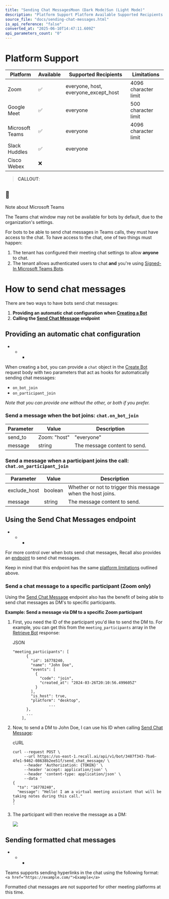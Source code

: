 ```yaml
---
title: "Sending Chat MessagesMoon (Dark Mode)Sun (Light Mode)"
description: "Platform Support Platform Available Supported Recipients Limitations Zoom ✅ everyone , host , everyone_except_host 4096 character limit Google Meet ✅ everyone 500 character limit Microsoft Teams ✅ everyone 4096 character limit Slack Huddles ✅ everyone Cisco Webex ❌ 📘 Note about Microsoft Teams: The..."
source_file: "docs/sending-chat-messages.html"
is_api_reference: "false"
converted_at: "2025-06-10T14:47:11.609Z"
api_parameters_count: "0"
---
```

# Platform Support

[](#platform-support)

| Platform | Available | Supported Recipients | Limitations |
| --- | --- | --- | --- |
| Zoom | ✅ | everyone, host, everyone_except_host | 4096 character limit |
| Google Meet | ✅ | everyone | 500 character limit |
| Microsoft Teams | ✅ | everyone | 4096 character limit |
| Slack Huddles | ✅ | everyone |  |
| Cisco Webex | ❌ |  |  |

> **CALLOUT**:

## 📘

Note about Microsoft Teams

The Teams chat window may not be available for bots by default, due to the organization's settings.

For bots to be able to send chat messages in Teams calls, they must have access to the chat. To have access to the chat, one of two things must happen:

1.  The tenant has configured their meeting chat settings to allow **anyone** to chat.
2.  The tenant allows authenticated users to chat **and** you're using [Signed-In Microsoft Teams Bots](/docs/microsoft-teams-bot-login.md).

# How to send chat messages

[](#how-to-send-chat-messages)

There are two ways to have bots send chat messages:

1.  **Providing an automatic chat configuration when [Creating a Bot](/reference/bot_create.md)**
2.  **Calling the [Send Chat Message](/reference/bot_send_chat_message_create.md) endpoint**

## Providing an automatic chat configuration

[](#providing-an-automatic-chat-configuration)
- * *

When creating a bot, you can provide a `chat` object in the [Create Bot](/reference/bot_create.md) request body with two parameters that act as hooks for automatically sending chat messages:
- `on_bot_join`
- `on_participant_join`

*Note that you can provide one without the other, or both if you prefer.*

### **Send a message when the bot joins: `chat.on_bot_join`**

[](#send-a-message-when-the-bot-joins-chaton_bot_join)

| Parameter | Value | Description |
| --- | --- | --- |
| send_to | Zoom: "host" | "everyone" |"everyone_except_host"Meet: "everyone"Teams: "everyone" | Who the message will be sent to. |
| message | string | The message content to send. |

### **Send a message when a participant joins the call: `chat.on_participant_join`**

[](#send-a-message-when-a-participant-joins-the-call-chaton_participant_join)

| Parameter | Value | Description |
| --- | --- | --- |
| exclude_host | boolean | Whether or not to trigger this message when the host joins. |
| message | string | The message content to send. |

## Using the Send Chat Messages endpoint

[](#using-the-send-chat-messages-endpoint)
- * *

For more control over when bots send chat messages, Recall also provides an [endpoint](/reference/bot_send_chat_message_create.md) to send chat messages.

Keep in mind that this endpoint has the same [platform limitations](#platform-limitations) outlined above.

### Send a chat message to a specific participant (Zoom only)

[](#send-a-chat-message-to-a-specific-participant-zoom-only)

Using the [Send Chat Message](/reference/bot_send_chat_message_create.md) endpoint also has the benefit of being able to send chat messages as DM's to specific participants.

**Example: Send a message via DM to a specific Zoom participant**

1.  First, you need the ID of the participant you'd like to send the DM to. For example, you can get this from the `meeting_participants` array in the [Retrieve Bot](/reference/bot_retrieve.md) response:

    JSON

    ```
    "meeting_participants": [
          {
            "id": 16778240,
            "name": "John Doe",
            "events": [
              {
                "code": "join",
                "created_at": "2024-03-26T20:10:56.499605Z"
              }
            ],
            "is_host": true,
            "platform": "desktop",
    				...
          },
          ...
        ],

    ```

2.  Now, to send a DM to John Doe, I can use his ID when calling [Send Chat Message](/reference/bot_send_chat_message_create.md):

    cURL

    ```
    curl --request POST \
         --url https://us-east-1.recall.ai/api/v1/bot/3487f343-7ba6-4fe1-9462-08638b2ee51f/send_chat_message/ \
         --header 'Authorization: {TOKEN}' \
         --header 'accept: application/json' \
         --header 'content-type: application/json' \
         --data '
    {
      "to": "16778240",
      "message": "Hello! I am a virtual meeting assistant that will be taking notes during this call."
    }
    '

    ```

3.  The participant will then receive the message as a DM:

    ![](https://files.readme.io/5bfa387-CleanShot_2024-03-26_at_13.16.49.png)




## Sending formatted chat messages

[](#sending-formatted-chat-messages)
- * *

Teams supports sending hyperlinks in the chat using the following format: `<a href="https://example.com/">Example</a>`

Formatted chat messages are not supported for other meeting platforms at this time.
